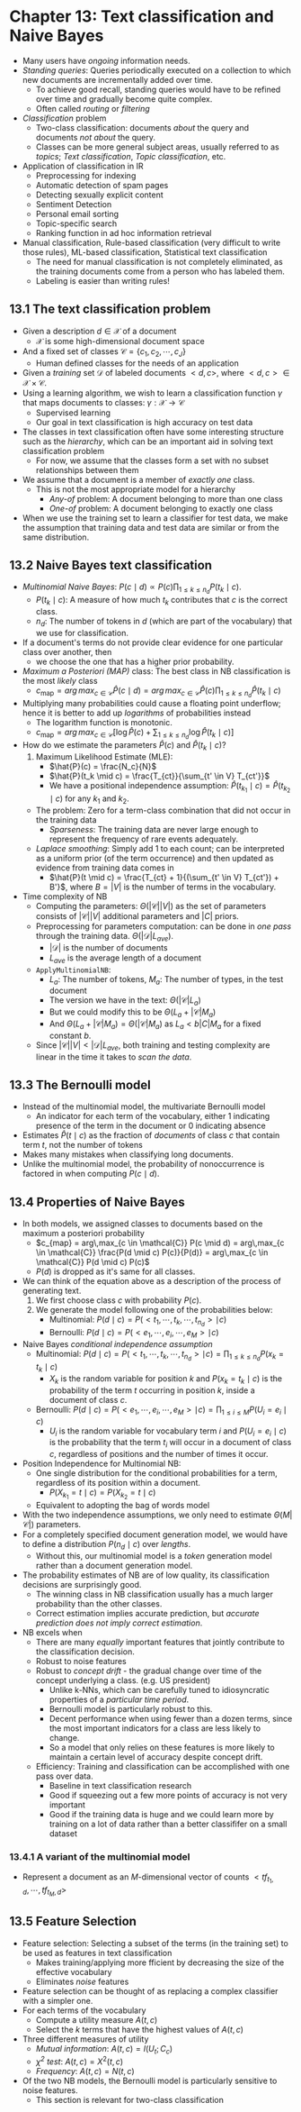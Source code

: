 # Chapter 13: Text classification and Naive Bayes

- Many users have *ongoing* information needs.
- *Standing queries*: Queries periodically executed on a collection to which new documents are incrementally added over time.
    - To achieve good recall, standing queries would have to be refined over time and gradually become quite complex.
    - Often called *routing* or *filtering*
- *Classification* problem
    - Two-class classification: documents *about* the query and documents *not about* the query.
    - Classes can be more general subject areas, usually referred to as *topics*; *Text classification*, *Topic classification*, etc.
- Application of classification in IR
    - Preprocessing for indexing
    - Automatic detection of spam pages
    - Detecting sexually explicit content
    - Sentiment Detection
    - Personal email sorting
    - Topic-specific search
    - Ranking function in ad hoc information retrieval
- Manual classification, Rule-based classification (very difficult to write those rules), ML-based classification, Statistical text classification
    - The need for manual classification is not completely eliminated, as the training documents come from a person who has labeled them.
    - Labeling is easier than writing rules!

## 13.1 The text classification problem

- Given a description $d \in \mathcal{X}$ of a document
    - $\mathcal{X}$ is some high-dimensional document space
- And a fixed set of classes $\mathcal{C} = \lbrace c_1, c_2, \cdots, c_J \rbrace$
    - Human defined classes for the needs of an application
- Given a *training* set $\mathcal{D}$ of labeled documents $<d, c>$, where $<d,c> \in \mathcal{X} \times \mathcal{C}$.
- Using a learning algorithm, we wish to learn a classification function $\gamma$ that maps documents to classes: $\gamma: \mathcal{X} \rightarrow \mathcal{C}$
    - Supervised learning
    - Our goal in text classification is high accuracy on test data
- The classes in text classification often have some interesting structure such as the *hierarchy*, which can be an important aid in solving text classification problem
    - For now, we assume that the classes form a set with no subset relationships between them
- We assume that a document is a member of *exactly one* class.
    - This is not the most appropriate model for a hierarchy
        - *Any-of* problem: A document belonging to more than one class
        - *One-of* problem: A document belonging to exactly one class
- When we use the training set to learn a classifier for test data, we make the assumption that training data and test data are similar or from the same distribution.

## 13.2 Naive Bayes text classification

- *Multinomial Naive Bayes*: $P(c \mid d) \propto P(c) \prod_{1 \leq k \leq n_d} P(t_k \mid c)$.
    - $P(t_k \mid c)$: A measure of how much $t_k$ contributes that $c$ is the correct class.
    - $n_d$: The number of tokens in $d$ (which are part of the vocabulary) that we use for classification.
- If a document's terms do not provide clear evidence for one particular class over another, then
    - we choose the one that has a higher prior probability.
- *Maximum a Posteriori (MAP)* class: The best class in NB classification is the most *likely* class
    - $c_{\text{map}} = arg\,max_{c \in \mathcal{C}} \hat{P}(c \mid d) = arg\,max_{c \in \mathcal{C}} \hat{P}(c) \prod_{1 \leq k \leq n_d} \hat{P}(t_k \mid c)$
- Multiplying many probabilities could cause a floating point underflow; hence it is better to add up *logarithms* of probabilities instead
    - The logarithm function is monotonic.
    - $c_{\text{map}} = arg\,max_{c \in \mathcal{C}} \lbrack \log \hat{P}(c) + \sum_{1 \leq k \leq n_d} \log \hat{P} (t_k \mid c) \rbrack$
- How do we estimate the parameters $\hat{P}(c)$ and $\hat{P}(t_k \mid c)$?
    1. Maximum Likelihood Estimate (MLE):
        - $\hat{P}(c) = \frac{N_c}{N}$
        - $\hat{P}(t_k \mid c) = \frac{T_{ct}}{\sum_{t' \in V} T_{ct'}}$
        - We have a positional independence assumption: $\hat{P}(t_{k_1} \mid c) = \hat{P}(t_{k_2} \mid c)$ for any $k_1$ and $k_2$.
    - The problem: Zero for a term-class combination that did not occur in the training data
        - *Sparseness*: The training data are never large enough to represent the frequency of rare events adequately.
    - *Laplace smoothing*: Simply add 1 to each count; can be interpreted as a uniform prior (of the term occurrence) and then updated as evidence from training data comes in
        - $\hat{P}(t \mid c) = \frac{T_{ct} + 1}{(\sum_{t' \in V} T_{ct'}) + B'}$, where $B=\lvert V \rvert$ is the number of terms in the vocabulary.
- Time complexity of NB
    - Computing the parameters: $\Theta(\lvert \mathcal{C} \rvert \lvert V \rvert)$ as the set of parameters consists of $\lvert \mathcal{C} \rvert \lvert V \rvert$ additional parameters and $\lvert C \rvert$ priors.
    - Preprocessing for parameters computation: can be done in *one pass* through the training data. $\Theta(\lvert \mathcal{D} \rvert L_{ave})$.
        - $\lvert \mathcal{D} \rvert$ is the number of documents
        - $L_{ave}$ is the average length of a document
    - `ApplyMultinomialNB`:
        - $L_a$: The number of tokens, $M_a$: The number of types, in the test document
        - The version we have in the text: $\Theta(\lvert \mathcal{C} \rvert L_a)$
        - But we could modify this to be $\Theta(L_a + \lvert \mathcal{C} \rvert M_a)$
        - And $\Theta(L_a + \lvert \mathcal{C} \rvert M_a) = \Theta(\lvert \mathcal{C} \rvert M_a)$ as $L_a < b \lvert C \rvert M_a$ for a fixed constant $b$.
    - Since $\lvert \mathcal{C} \rvert \lvert V \rvert < \lvert \mathcal{D} \rvert L_{ave}$, both training and testing complexity are linear in the time it takes to *scan the data*.

## 13.3 The Bernoulli model

- Instead of the multinomial model, the multivariate Bernoulli model
    - An indicator for each term of the vocabulary, either 1 indicating presence of the term in the document or 0 indicating absence
- Estimates $\hat{P}(t \mid c)$ as the fraction of *documents* of class $c$ that contain term $t$, not the number of tokens
- Makes many mistakes when classifying long documents.
- Unlike the multinomial model, the probability of nonoccurrence is factored in when computing $P(c \mid d)$.

## 13.4 Properties of Naive Bayes

- In both models, we assigned classes to documents based on the maximum a posteriori probability
    - $c_{map} = arg\,max_{c \in \mathcal{C}} P(c \mid d) = arg\,max_{c \in \mathcal{C}} \frac{P(d \mid c) P(c)}{P(d)} = arg\,max_{c \in \mathcal{C}} P(d \mid c) P(c)$
    - $P(d)$ is dropped as it's same for all classes.
- We can think of the equation above as a description of the process of generating text.
    1. We first choose class $c$ with probability $P(c)$.
    2. We generate the model following one of the probabilities below:
        - Multinomial: $P(d \mid c) = P(<t_1, \cdots, t_k, \cdots, t_{n_d}> \mid c)$
        - Bernoulli: $P(d \mid c) = P(<e_1, \cdots, e_i, \cdots, e_M> \mid c)$
- Naive Bayes *conditional independence assumption*
    - Multinomial: $P(d \mid c) = P(<t_1, \cdots, t_k, \cdots, t_{n_d}> \mid c) = \prod_{1 \leq k \leq n_d} P(x_k = t_k \mid c)$
        - $X_k$ is the random variable for position $k$ and $P(x_k = t_k \mid c)$ is the probability of the term $t$ occurring in position $k$, inside a document of class $c$.
    - Bernoulli: $P(d \mid c) = P(<e_1, \cdots, e_i, \cdots, e_M> \mid c) = \prod_{1 \leq i \leq M} P(U_i = e_i \mid c)$
        - $U_i$ is the random variable for vocabulary term $i$ and $P(U_i = e_i \mid c)$ is the probability that the term $t_i$ will occur in a document of class $c$, regardless of positions and the number of times it occur.
- Position Independence for Multinomial NB:
    - One single distribution for the conditional probabilities for a term, regardless of its position within a document.
        - $P(X_{k_1} = t \mid c) = P(X_{k_2} = t \mid c)$
    - Equivalent to adopting the bag of words model
- With the two independence assumptions, we only need to estimate $\Theta(M \lvert \mathcal{C} \rvert)$ parameters.
- For a completely specified document generation model, we would have to define a distribution $P(n_d \mid c)$ over *lengths*.
    - Without this, our multinomial model is a *token* generation model rather than a document generation model.
- The probability estimates of NB are of low quality, its classification decisions are surprisingly good.
    - The winning class in NB classification usually has a much larger probability than the other classes.
    - Correct estimation implies accurate prediction, but *accurate prediction does not imply correct estimation*.
- NB excels when
    - There are many *equally* important features that jointly contribute to the classification decision.
    - Robust to noise features
    - Robust to *concept drift* - the gradual change over time of the concept underlying a class. (e.g. US president)
        - Unlike k-NNs, which can be carefully tuned to idiosyncratic properties of a *particular time period*.
        - Bernoulli model is particularly robust to this.
        - Decent performance when using fewer than a dozen terms, since the most important indicators for a class are less likely to change.
        - So a model that only relies on these features is more likely to maintain a certain level of accuracy despite concept drift.
    - Efficiency: Training and classification can be accomplished with one pass over data.
        - Baseline in text classification research
        - Good if squeezing out a few more points of accuracy is not very important
        - Good if the training data is huge and we could learn more by training on a lot of data rather than a better classififer on a small dataset

### 13.4.1 A variant of the multinomial model

- Represent a document as an $M$-dimensional vector of counts $<tf_{t_1, d}, \cdots, tf_{t_M, d}>$

## 13.5 Feature Selection

- Feature selection: Selecting a subset of the terms (in the training set) to be used as features in text classification
    - Makes training/applying more fficient by decreasing the size of the effective vocabulary
    - Eliminates *noise* features
- Feature selection can be thought of as replacing a complex classifier with a simpler one.
- For each terms of the vocabulary
    - Compute a utility measure $A(t, c)$
    - Select the $k$ terms that have the highest values of $A(t, c)$
- Three different measures of utility
    - *Mutual information*: $A(t, c) = I(U_t; C_c)$
    - *$\chi^2$ test*: $A(t, c) = X^2(t,c)$
    - *Frequency*: $A(t, c) = N(t, c)$
- Of the two NB models, the Bernoulli model is particularly sensitive to noise features.
    - This section is relevant for two-class classification
